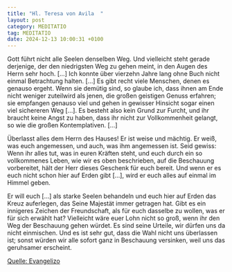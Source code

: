 ```yaml
---
title: "Hl. Teresa von Avila  "
layout: post
category: MEDITATIO
tag: MEDITATIO
date: 2024-12-13 10:00:31 +0100
---
```

Gott führt nicht alle Seelen denselben Weg. Und vielleicht steht gerade derjenige, der den niedrigsten Weg zu gehen meint, in den Augen des Herrn sehr hoch. […] Ich konnte über vierzehn Jahre lang ohne Buch nicht einmal Betrachtung halten. […] Es gibt recht viele Menschen, denen es genauso ergeht.<!--more--> Wenn sie demütig sind, so glaube ich, dass ihnen am Ende nicht weniger zuteilwird als jenen, die großen geistigen Genuss erfahren; sie empfangen genauso viel und gehen in gewisser Hinsicht sogar einen viel sichereren Weg […]. Es besteht also kein Grund zur Furcht, und ihr braucht keine Angst zu haben, dass ihr nicht zur Vollkommenheit gelangt, so wie die großen Kontemplativen. […]
 
Überlasst alles dem Herrn des Hauses! Er ist weise und mächtig. Er weiß, was euch angemessen, und auch, was ihm angemessen ist. Seid gewiss: Wenn ihr alles tut, was in euren Kräften steht, und euch durch ein so vollkommenes Leben, wie wir es oben beschrieben, auf die Beschauung vorbereitet, hält der Herr dieses Geschenk für euch bereit. Und wenn er es euch nicht schon hier auf Erden gibt […], wird er euch alles auf einmal im Himmel geben.
 
Er will euch […] als starke Seelen behandeln und euch hier auf Erden das Kreuz auferlegen, das Seine Majestät immer getragen hat. Gibt es ein innigeres Zeichen der Freundschaft, als für euch dasselbe zu wollen, was er für sich erwählt hat? Vielleicht wäre euer Lohn nicht so groß, wenn ihr den Weg der Beschauung gehen würdet. Es sind seine Urteile, wir dürfen uns da nicht einmischen. Und es ist sehr gut, dass die Wahl nicht uns überlassen ist; sonst würden wir alle sofort ganz in Beschauung versinken, weil uns das geruhsamer erscheint.
 

[Quelle: Evangelizo](https://evangeliumtagfuertag.org/DE/gospel)